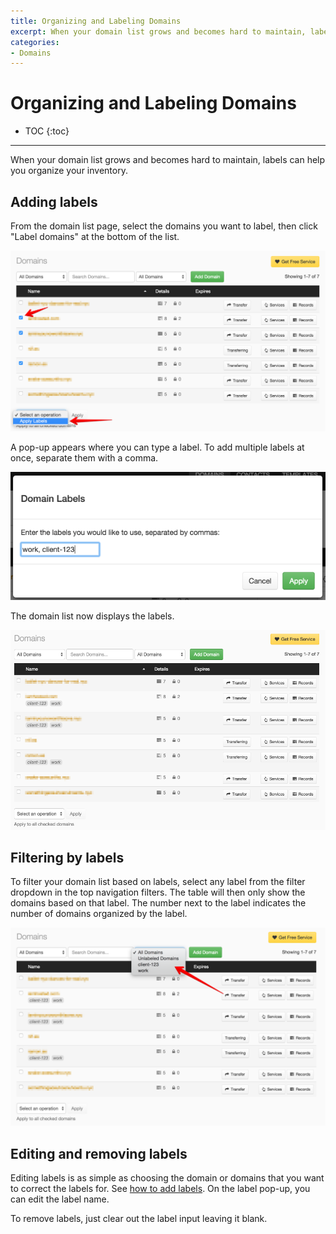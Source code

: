 ```yaml
---
title: Organizing and Labeling Domains
excerpt: When your domain list grows and becomes hard to maintain, labels can help you organize your inventory.
categories:
- Domains
---
```


# Organizing and Labeling Domains

* TOC
{:toc}

---

When your domain list grows and becomes hard to maintain, labels can help you organize your inventory.

## Adding labels

From the domain list page, select the domains you want to label, then click "Label domains" at the bottom of the list.

![Selecting domains and applying labels](/files/selecting-domains.png)

A pop-up appears where you can type a label. To add multiple labels at once, separate them with a comma.

![Applying labels](/files/enter-labels.png)

The domain list now displays the labels.

![Domain list includes labels](/files/labels-and-domains.png)

## Filtering by labels

To filter your domain list based on labels, select any label from the filter dropdown in the top navigation filters. The table will then only show the domains based on that label. The number next to the label indicates the number of domains organized by the label.

![Filtering by labels](/files/filtering-by-labels.png)

## Editing and removing labels

Editing labels is as simple as choosing the domain or domains that you want to correct the labels for. See [how to add labels](#adding-labels). On the label pop-up, you can edit the label name.

To remove labels, just clear out the label input leaving it blank.
